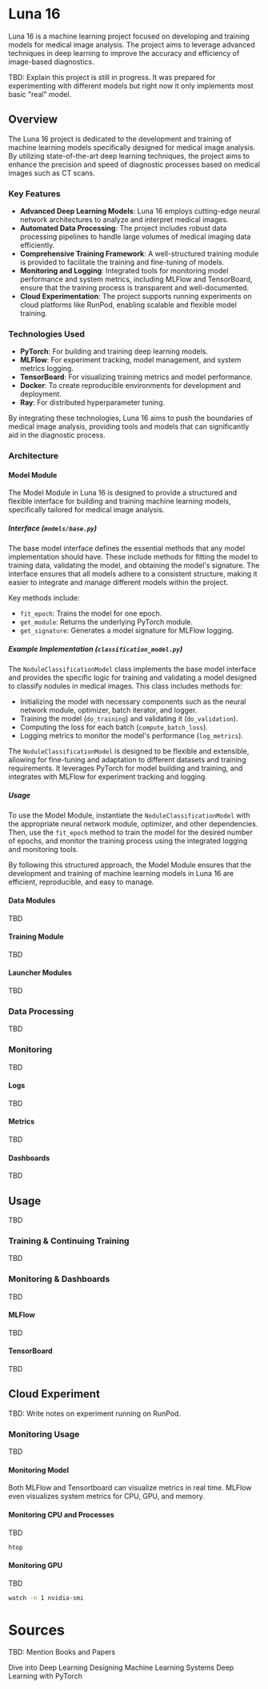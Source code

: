 # Luna 16

Luna 16 is a machine learning project focused on developing and training models for medical image analysis. The project aims to leverage advanced techniques in deep learning to improve the accuracy and efficiency of image-based diagnostics.

TBD: Explain this project is still in progress.
It was prepared for experimenting with different models but right now it only implements most basic "real" model.

## Overview

The Luna 16 project is dedicated to the development and training of machine learning models specifically designed for medical image analysis. By utilizing state-of-the-art deep learning techniques, the project aims to enhance the precision and speed of diagnostic processes based on medical images such as CT scans.

### Key Features

- **Advanced Deep Learning Models**: Luna 16 employs cutting-edge neural network architectures to analyze and interpret medical images.
- **Automated Data Processing**: The project includes robust data processing pipelines to handle large volumes of medical imaging data efficiently.
- **Comprehensive Training Framework**: A well-structured training module is provided to facilitate the training and fine-tuning of models.
- **Monitoring and Logging**: Integrated tools for monitoring model performance and system metrics, including MLFlow and TensorBoard, ensure that the training process is transparent and well-documented.
- **Cloud Experimentation**: The project supports running experiments on cloud platforms like RunPod, enabling scalable and flexible model training.

### Technologies Used

- **PyTorch**: For building and training deep learning models.
- **MLFlow**: For experiment tracking, model management, and system metrics logging.
- **TensorBoard**: For visualizing training metrics and model performance.
- **Docker**: To create reproducible environments for development and deployment.
- **Ray**: For distributed hyperparameter tuning.

By integrating these technologies, Luna 16 aims to push the boundaries of medical image analysis, providing tools and models that can significantly aid in the diagnostic process.

### Architecture

#### Model Module

The Model Module in Luna 16 is designed to provide a structured and flexible interface for building and training machine learning models, specifically tailored for medical image analysis.

##### Interface (`models/base.py`)

The base model interface defines the essential methods that any model implementation should have. These include methods for fitting the model to training data, validating the model, and obtaining the model's signature. The interface ensures that all models adhere to a consistent structure, making it easier to integrate and manage different models within the project.

Key methods include:

- `fit_epoch`: Trains the model for one epoch.
- `get_module`: Returns the underlying PyTorch module.
- `get_signature`: Generates a model signature for MLFlow logging.

##### Example Implementation (`classification_model.py`)

The `NoduleClassificationModel` class implements the base model interface and provides the specific logic for training and validating a model designed to classify nodules in medical images. This class includes methods for:

- Initializing the model with necessary components such as the neural network module, optimizer, batch iterator, and logger.
- Training the model (`do_training`) and validating it (`do_validation`).
- Computing the loss for each batch (`compute_batch_loss`).
- Logging metrics to monitor the model's performance (`log_metrics`).

The `NoduleClassificationModel` is designed to be flexible and extensible, allowing for fine-tuning and adaptation to different datasets and training requirements. It leverages PyTorch for model building and training, and integrates with MLFlow for experiment tracking and logging.

##### Usage

To use the Model Module, instantiate the `NoduleClassificationModel` with the appropriate neural network module, optimizer, and other dependencies. Then, use the `fit_epoch` method to train the model for the desired number of epochs, and monitor the training process using the integrated logging and monitoring tools.

By following this structured approach, the Model Module ensures that the development and training of machine learning models in Luna 16 are efficient, reproducible, and easy to manage.

#### Data Modules

TBD

#### Training Module

TBD

#### Launcher Modules

TBD

### Data Processing

TBD

### Monitoring

TBD

#### Logs

TBD

#### Metrics

TBD

#### Dashboards

TBD

## Usage

TBD

### Training & Continuing Training

TBD

### Monitoring & Dashboards

TBD

#### MLFlow

TBD

#### TensorBoard

TBD

## Cloud Experiment

TBD: Write notes on experiment running on RunPod.

### Monitoring Usage

TBD

#### Monitoring Model

Both MLFlow and Tensortboard can visualize metrics in real time. MLFlow even visualizes system metrics for CPU, GPU, and memory.

#### Monitoring CPU and Processes

TBD

```bash
htop
```

#### Monitoring GPU

TBD

```bash
watch -n 1 nvidia-smi
```

# Sources

TBD: Mention Books and Papers

Dive into Deep Learning
Designing Machine Learning Systems
Deep Learning with PyTorch
